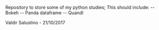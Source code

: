 Repository to store some of my python studies; 
This should include: 
-- Bokeh
-- Panda dataframe
-- Quandl

Valdir Salustino - 21/10/2017
